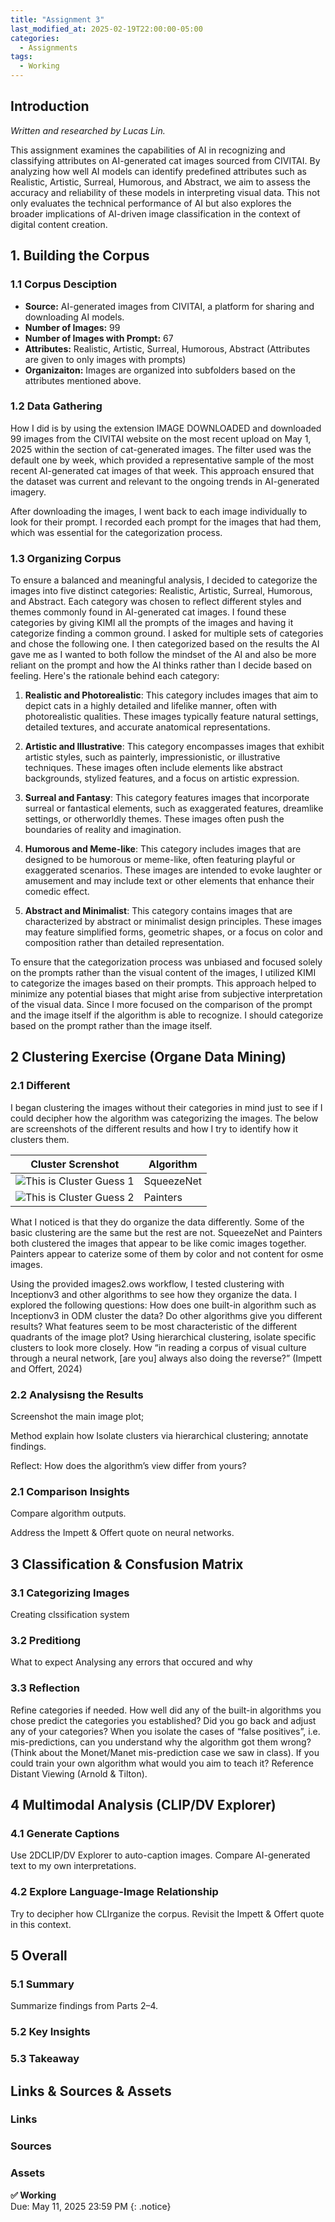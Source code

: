```yaml
---
title: "Assignment 3"
last_modified_at: 2025-02-19T22:00:00-05:00
categories:
  - Assignments
tags:
  - Working
---
```

## Introduction
*Written and researched by Lucas Lin.*

This assignment examines the capabilities of AI in recognizing and classifying attributes on AI-generated cat images sourced from CIVITAI. By analyzing how well AI models can identify predefined attributes such as Realistic, Artistic, Surreal, Humorous, and Abstract, we aim to assess the accuracy and reliability of these models in interpreting visual data. This not only evaluates the technical performance of AI but also explores the broader implications of AI-driven image classification in the context of digital content creation.

## 1. Building the Corpus
### 1.1 Corpus Desciption
* **Source:** AI-generated images from CIVITAI, a platform for sharing and downloading AI models.
* **Number of Images:** 99
* **Number of Images with Prompt:** 67
* **Attributes:** Realistic, Artistic, Surreal, Humorous, Abstract (Attributes are given to only images with prompts)
* **Organizaiton:** Images are organized into subfolders based on the attributes mentioned above.

### 1.2 Data Gathering
How I did is by using the extension IMAGE DOWNLOADED and downloaded 99 images from the CIVITAI website on the most recent upload on May 1, 2025 within the section of cat-generated images. The filter used was the default one by week, which provided a representative sample of the most recent AI-generated cat images of that week. This approach ensured that the dataset was current and relevant to the ongoing trends in AI-generated imagery.

After downloading the images, I went back to each image individually to look for their prompt. I recorded each prompt for the images that had them, which was essential for the categorization process.

### 1.3 Organizing Corpus
To ensure a balanced and meaningful analysis, I decided to categorize the images into five distinct categories: Realistic, Artistic, Surreal, Humorous, and Abstract. Each category was chosen to reflect different styles and themes commonly found in AI-generated cat images. I found these categories by giving KIMI all the prompts of the images and having it categorize finding a common ground. I asked for multiple sets of categories and chose the following one. I then categorized based on the results the AI gave me as I wanted to both follow the mindset of the AI and also be more reliant on the prompt and how the AI thinks rather than I decide based on feeling. Here's the rationale behind each category:

1. **Realistic and Photorealistic**: This category includes images that aim to depict cats in a highly detailed and lifelike manner, often with photorealistic qualities. These images typically feature natural settings, detailed textures, and accurate anatomical representations.

2. **Artistic and Illustrative**: This category encompasses images that exhibit artistic styles, such as painterly, impressionistic, or illustrative techniques. These images often include elements like abstract backgrounds, stylized features, and a focus on artistic expression.

3. **Surreal and Fantasy**: This category features images that incorporate surreal or fantastical elements, such as exaggerated features, dreamlike settings, or otherworldly themes. These images often push the boundaries of reality and imagination.

4. **Humorous and Meme-like**: This category includes images that are designed to be humorous or meme-like, often featuring playful or exaggerated scenarios. These images are intended to evoke laughter or amusement and may include text or other elements that enhance their comedic effect.

5. **Abstract and Minimalist**: This category contains images that are characterized by abstract or minimalist design principles. These images may feature simplified forms, geometric shapes, or a focus on color and composition rather than detailed representation.

To ensure that the categorization process was unbiased and focused solely on the prompts rather than the visual content of the images, I utilized KIMI to categorize the images based on their prompts. This approach helped to minimize any potential biases that might arise from subjective interpretation of the visual data. Since I more focused on the comparison of the prompt and the image itself if the algorithm is able to recognize. I should categorize based on the prompt rather than the image itself.

## 2 Clustering Exercise (Organe Data Mining)
### 2.1 Different 
I began clustering the images without their categories in mind just to see if I could decipher how the algorithm was categorizing the images. The below are screenshots of the different results and how I try to identify how it clusters them.

| Cluster Screnshot | Algorithm |
|-------------------|-----------|
| ![This is Cluster Guess 1](/assets/images/assignment-3/ClusterGuess.png)| SqueezeNet|
| ![This is Cluster Guess 2](/assets/images/assignment-3/ClusterGuess2.png)| Painters |

What I noticed is that they do organize the data differently. Some of the basic clustering are the same but the rest are not. SqueezeNet and Painters both clustered the images that appear to be like comic images together. Painters appear to caterize some of them by color and not content for osme images.


Using the provided images2.ows workflow, I tested clustering with Inceptionv3 and other algorithms to see how they organize the data. I explored the following questions:
How does one built-in algorithm such as Inceptionv3 in ODM cluster the data?
Do other algorithms give you different results?
What features seem to be most characteristic of the different quadrants of the image plot?
Using hierarchical clustering, isolate specific clusters to look more closely.
How “in reading a corpus of visual culture through a neural network, [are you] always also doing the reverse?” (Impett and Offert, 2024)

### 2.2 Analysisng the Results


Screenshot the main image plot;

Method explain how Isolate clusters via hierarchical clustering; annotate findings.

Reflect: How does the algorithm’s view differ from yours?
### 2.1 Comparison Insights
Compare algorithm outputs.

Address the Impett & Offert quote on neural networks.

## 3 Classification & Consfusion Matrix
### 3.1 Categorizing Images
Creating clssification system
### 3.2 Preditiong
What to expect 
Analysing any errors that occured and why
### 3.3 Reflection
Refine categories if needed.
How well did any of the built-in algorithms you chose predict the categories you established?
Did you go back and adjust any of your categories?
When you isolate the cases of “false positives”, i.e. mis-predictions, can you understand why the algorithm got them wrong? (Think about the Monet/Manet mis-prediction case we saw in class).
If you could train your own algorithm what would you aim to teach it?
Reference Distant Viewing (Arnold & Tilton).

## 4 Multimodal Analysis (CLIP/DV Explorer)
### 4.1 Generate Captions
Use 2DCLIP/DV Explorer to auto-caption images. Compare AI-generated text to my own interpretations.
### 4.2 Explore Language-Image Relationship
Try to decipher how CLIrganize the corpus. Revisit the Impett & Offert quote in this context.

## 5 Overall
### 5.1 Summary
Summarize findings from Parts 2–4.
### 5.2 Key Insights
### 5.3 Takeaway

## Links & Sources & Assets
### Links
### Sources
### Assets

**✅ Working**
<br/>
Due: May 11, 2025 23:59 PM
{: .notice}